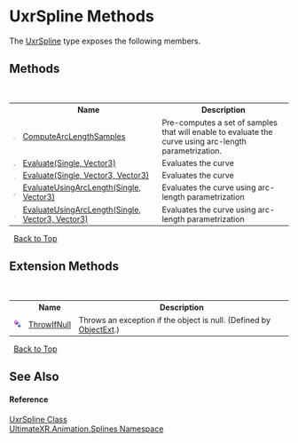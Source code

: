 # UxrSpline Methods
 

The <a href="T_UltimateXR_Animation_Splines_UxrSpline">UxrSpline</a> type exposes the following members.


## Methods
&nbsp;<table><tr><th></th><th>Name</th><th>Description</th></tr><tr><td>![Protected method](media/protmethod.gif "Protected method")</td><td><a href="M_UltimateXR_Animation_Splines_UxrSpline_ComputeArcLengthSamples">ComputeArcLengthSamples</a></td><td>
Pre-computes a set of samples that will enable to evaluate the curve using arc-length parametrization.</td></tr><tr><td>![Public method](media/pubmethod.gif "Public method")</td><td><a href="M_UltimateXR_Animation_Splines_UxrSpline_Evaluate">Evaluate(Single, Vector3)</a></td><td>
Evaluates the curve</td></tr><tr><td>![Public method](media/pubmethod.gif "Public method")</td><td><a href="M_UltimateXR_Animation_Splines_UxrSpline_Evaluate_1">Evaluate(Single, Vector3, Vector3)</a></td><td>
Evaluates the curve</td></tr><tr><td>![Public method](media/pubmethod.gif "Public method")</td><td><a href="M_UltimateXR_Animation_Splines_UxrSpline_EvaluateUsingArcLength">EvaluateUsingArcLength(Single, Vector3)</a></td><td>
Evaluates the curve using arc-length parametrization</td></tr><tr><td>![Public method](media/pubmethod.gif "Public method")</td><td><a href="M_UltimateXR_Animation_Splines_UxrSpline_EvaluateUsingArcLength_1">EvaluateUsingArcLength(Single, Vector3, Vector3)</a></td><td>
Evaluates the curve using arc-length parametrization</td></tr></table>&nbsp;
<a href="#uxrspline-methods">Back to Top</a>

## Extension Methods
&nbsp;<table><tr><th></th><th>Name</th><th>Description</th></tr><tr><td>![Public Extension Method](media/pubextension.gif "Public Extension Method")</td><td><a href="M_UltimateXR_Extensions_System_ObjectExt_ThrowIfNull">ThrowIfNull</a></td><td>
Throws an exception if the object is null.
 (Defined by <a href="T_UltimateXR_Extensions_System_ObjectExt">ObjectExt</a>.)</td></tr></table>&nbsp;
<a href="#uxrspline-methods">Back to Top</a>

## See Also


#### Reference
<a href="T_UltimateXR_Animation_Splines_UxrSpline">UxrSpline Class</a><br /><a href="N_UltimateXR_Animation_Splines">UltimateXR.Animation.Splines Namespace</a><br />